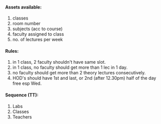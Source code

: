 #### Assets available:
1. classes    
2. room number  
3. subjects (acc to course)  
4. faculty assigned to class  
5. no. of lectures per week

#### Rules:
1. in 1 class, 2 faculty shouldn't have same slot.  
2. in 1 class, no faculty should get more than 1 lec in 1 day.  
3. no faculty should get more than 2 theory lectures consecutively.  
4. HOD's should have 1st and last, or 2nd (after 12.30pm) half of the day free esp Wed.  

#### Sequence (TT):
1. Labs
2. Classes
3. Teachers